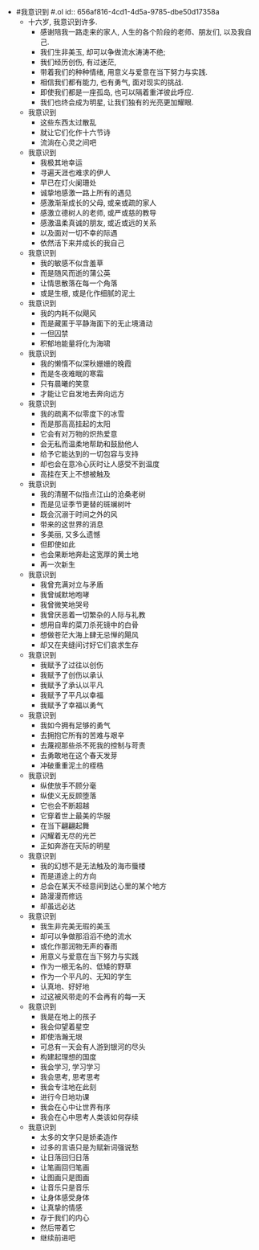 - #我意识到 #.ol
  id:: 656af816-4cd1-4d5a-9785-dbe50d17358a
	- 十六岁, 我意识到许多.
		- 感谢陪我一路走来的家人, 人生的各个阶段的老师、朋友们, 以及我自己.
		- 我们生非美玉, 却可以争做流水涛涛不绝;
		- 我们经历创伤, 有过迷茫,
		- 带着我们的种种情绪,  用意义与爱意在当下努力与实践.
		- 相信我们都有能力,  也有勇气, 面对现实的挑战.
		- 即使我们都是一座孤岛, 也可以隔着重洋彼此呼应.
		- 我们也终会成为明星,  让我们独有的光亮更加耀眼.
	- 我意识到
		- 这些东西太过散乱
		- 就让它们化作十六节诗
		- 流淌在心灵之间吧
	- 我意识到
		- 我极其地幸运
		- 寻遍天涯也难求的伊人
		- 早已在灯火阑珊处
		- 诚挚地感激一路上所有的遇见
		- 感激渐渐成长的父母, 或亲或疏的家人
		- 感激立德树人的老师, 或严或慈的教导
		- 感激温柔真诚的朋友, 或近或远的关系
		- 以及面对一切不幸的际遇
		- 依然活下来并成长的我自己
	- 我意识到
		- 我的敏感不似含羞草
		- 而是随风而逝的蒲公英
		- 让情思散落在每一个角落
		- 或是生根, 或是化作细腻的泥土
	- 我意识到
		- 我的内耗不似飓风
		- 而是藏匿于平静海面下的无止境涌动
		- 一但囚禁
		- 积郁地能量将化为海啸
	- 我意识到
		- 我的懒惰不似深秋姗姗的晚霞
		- 而是冬夜难眠的寒霜
		- 只有晨曦的笑意
		- 才能让它自发地去奔向远方
	- 我意识到
		- 我的疏离不似零度下的冰雪
		- 而是那高高挂起的太阳
		- 它会有对万物的炽热爱意
		- 会无私而温柔地帮助和鼓励他人
		- 给予它能达到的一切包容与支持
		- 却也会在意冷心灰时让人感受不到温度
		- 高挂在天上不想被触及
	- 我意识到
		- 我的清醒不似指点江山的沧桑老树
		- 而是见证季节更替的斑斓树叶
		- 既会沉溺于时间之外的风
		- 带来的这世界的消息
		- 多美丽, 又多么遗憾
		- 但即使如此
		- 也会果断地奔赴这宽厚的黄土地
		- 再一次新生
	- 我意识到
		- 我曾充满对立与矛盾
		- 我曾缄默地咆哮
		- 我曾微笑地哭号
		- 我曾厌恶着一切繁杂的人际与礼教
		- 想用自卑的菜刀杀死镜中的白骨
		- 想做苍茫大海上肆无忌惮的飓风
		- 却又在夹缝间讨好它们哀求生存
	- 我意识到
		- 我赋予了过往以创伤
		- 我赋予了创伤以承认
		- 我赋予了承认以平凡
		- 我赋予了平凡以幸福
		- 我赋予了幸福以勇气
	- 我意识到
		- 我如今拥有足够的勇气
		- 去拥抱它所有的苦难与艰辛
		- 去蔑视那些杀不死我的控制与苛责
		- 去勇敢地在这个春天发芽
		- 冲破重重泥土的桎梏
	- 我意识到
		- 纵使放手不顾分毫
		- 纵使义无反顾堕落
		- 它也会不断超越
		- 它穿着世上最美的华服
		- 在当下翩翩起舞
		- 闪耀着无尽的光芒
		- 正如奔游在天际的明星
	- 我意识到
		- 我的幻想不是无法触及的海市蜃楼
		- 而是道途上的方向
		- 总会在某天不经意间到达心里的某个地方
		- 路漫漫而修远
		- 却虽远必达
	- 我意识到
		- 我生非完美无瑕的美玉
		- 却可以争做那滔滔不绝的流水
		- 或化作那润物无声的春雨
		- 用意义与爱意在当下努力与实践
		- 作为一根无名的、低矮的野草
		- 作为一个平凡的、无知的学生
		- 认真地、好好地
		- 过这被风带走的不会再有的每一天
	- 我意识到
		- 我是在地上的孩子
		- 我会仰望着星空
		- 即使浩瀚无垠
		- 可总有一天会有人游到银河的尽头
		- 构建起理想的国度
		- 我会学习, 学习学习
		- 我会思考, 思考思考
		- 我会专注地在此刻
		- 进行今日地功课
		- 我会在心中让世界有序
		- 我会在心中思考人类该如何存续
	- 我意识到
		- 太多的文字只是娇柔造作
		- 过多的言语只是为赋新词强说愁
		- 让日落回归日落
		- 让笔画回归笔画
		- 让图画只是图画
		- 让音乐只是音乐
		- 让身体感受身体
		- 让真挚的情感
		- 存于我们的内心
		- 然后带着它
		- 继续前进吧